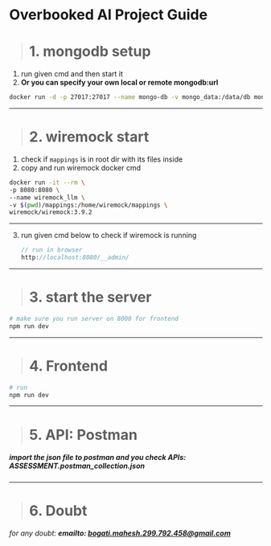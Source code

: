 # Overbooked AI Project Guide

> # 1. mongodb setup

1. run given cmd and then start it
2. **Or you can specify your own local or remote mongodb:url**

```bash
docker run -d -p 27017:27017 --name mongo-db -v mongo_data:/data/db mongo:latest
```

---

> # 2. wiremock start

1.  check if `mappings` is in root dir with its files inside
2.  copy and run wiremock docker cmd

```bash
docker run -it --rm \
-p 8080:8080 \
--name wiremock_llm \
-v $(pwd)/mappings:/home/wiremock/mappings \
wiremock/wiremock:3.9.2
```

---

3. run given cmd below to check if wiremock is running
   ```javascript
   // run in browser
   http://localhost:8080/__admin/
   ```

---

> # 3. start the server

```bash
# make sure you run server on 8000 for frontend
npm run dev
```

---

> # 4. Frontend

```bash
# run
npm run dev
```

---

> # 5. API: Postman

##### import the json file to postman and you check APIs: **ASSESSMENT.postman_collection.json**

---

> # 6. Doubt

_for any doubt: **emailto: bogati.mahesh.299.792.458@gmail.com**_
